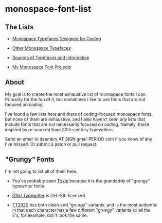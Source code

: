 # monospace-font-list

## The Lists

-   [Monospace Typefaces Designed for Coding](./coding.md)

-   [Other Monospace Typefaces](./other.md)

-   [Sources of Typefaces and Information](./sources.md)

-   [My Monospace Font Projects](./mine.md)

## About

My goal is to create the most exhaustive list of monospace fonts I
can.  Primarily for the fun of it, but sometimes I like to use fonts
that are not focused on coding.

I've found a few lists here and there of coding-focused monospace
fonts, but none of them are exhaustive, and I also haven't seen any
lists that include fonts that are not necessarily focused on coding.
Namely, those inspired by or sourced from 20th-century typewriters.

Send an email to dsembry AT SIGN gmail PERIOD com if you know of any
I've missed.  Or submit a patch or pull request.

## "Grungy" Fonts

I'm not going to list all of them here.

-   You've probably seen
    [Trixie](https://typographica.org/typeface-reviews/ff-trixie-hd/) because
    it is the grandaddy of "grungy" typewriter fonts.

-   [GNU Typewriter](https://fontlibrary.org/en/font/gnutypewriter) is
    OFL-SIL-licensed.

-   [TT2020](https://copypaste.wtf/TT2020/docs/) has both clean and
    "grungy" variants, and is the most authentic in that each
    character has a few different "grungy" variants so all the E's,
    for example, don't look the same.
